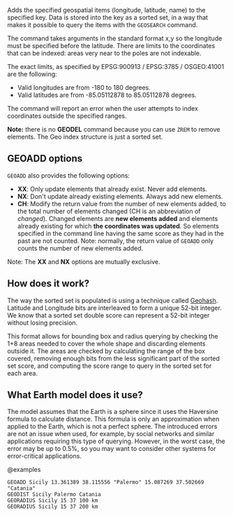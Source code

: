 Adds the specified geospatial items (longitude, latitude, name) to the specified key. Data is stored into the key as a sorted set, in a way that makes it possible to query the items with the `GEOSEARCH` command.

The command takes arguments in the standard format x,y so the longitude must be specified before the latitude. There are limits to the coordinates that can be indexed: areas very near to the poles are not indexable.

The exact limits, as specified by EPSG:900913 / EPSG:3785 / OSGEO:41001 are the following:

* Valid longitudes are from -180 to 180 degrees.
* Valid latitudes are from -85.05112878 to 85.05112878 degrees.

The command will report an error when the user attempts to index coordinates outside the specified ranges.

**Note:** there is no **GEODEL** command because you can use `ZREM` to remove elements. The Geo index structure is just a sorted set.

## GEOADD options

`GEOADD` also provides the following options:

* **XX**: Only update elements that already exist. Never add elements.
* **NX**: Don't update already existing elements. Always add new elements.
* **CH**: Modify the return value from the number of new elements added, to the total number of elements changed (CH is an abbreviation of *changed*). Changed elements are **new elements added** and elements already existing for which **the coordinates was updated**. So elements specified in the command line having the same score as they had in the past are not counted. Note: normally, the return value of `GEOADD` only counts the number of new elements added.

Note: The **XX** and **NX** options are mutually exclusive.

How does it work?
---

The way the sorted set is populated is using a technique called
[Geohash](https://en.wikipedia.org/wiki/Geohash). Latitude and Longitude
bits are interleaved to form a unique 52-bit integer. We know
that a sorted set double score can represent a 52-bit integer without losing
precision.

This format allows for bounding box and radius querying by checking the 1+8 areas needed to cover the whole shape and discarding elements outside it. The areas are checked by calculating the range of the box covered, removing enough bits from the less significant part of the sorted set score, and computing the score range to query in the sorted set for each area.

What Earth model does it use?
---

The model assumes that the Earth is a sphere since it uses the Haversine formula to calculate distance. This formula is only an approximation when applied to the Earth, which is not a perfect sphere.
The introduced errors are not an issue when used, for example, by social networks and similar applications requiring this type of querying. 
However, in the worst case, the error may be up to 0.5%, so you may want to consider other systems for error-critical applications.

@examples

```cli
GEOADD Sicily 13.361389 38.115556 "Palermo" 15.087269 37.502669 "Catania"
GEODIST Sicily Palermo Catania
GEORADIUS Sicily 15 37 100 km
GEORADIUS Sicily 15 37 200 km
```

